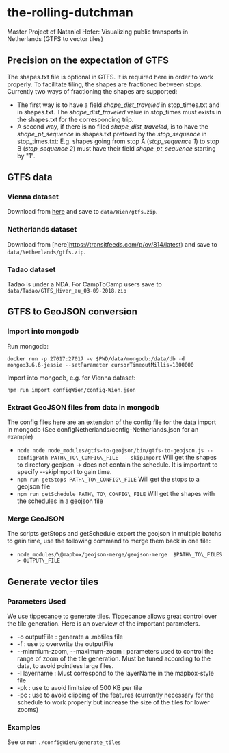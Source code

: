 # the-rolling-dutchman
Master Project of Nataniel Hofer: Visualizing public transports in Netherlands (GTFS to vector tiles)

## Precision on the expectation of GTFS
The shapes.txt file is optional in GTFS. It is required here in order to work properly.
To facilitate tiling, the shapes are fractioned between stops.
Currently two ways of fractioning the shapes are supported:
* The first way is to have a field *shape\_dist\_traveled* in stop\_times.txt and in shapes.txt. The *shape\_dist\_traveled* value in stop\_times must exists in the shapes.txt for the corresponding trip.
* A second way, if there is no filed *shape\_dist\_traveled*, is to have the *shape\_pt\_sequence* in shapes.txt prefixed by the *stop\_sequence* in stop_times.txt:
E.g. shapes going from stop A (*stop_sequence 1*) to stop B (*stop\_sequence 2*) must have their field *shape_pt_sequence* starting by "1".

## GTFS data

### Vienna dataset
Download from [here](https://transitfeeds.com/p/stadt-wien/888/20180119/download) and save to `data/Wien/gtfs.zip`.

### Netherlands dataset

Download from [here]https://transitfeeds.com/p/ov/814/latest) and save to `data/Netherlands/gtfs.zip`.

### Tadao dataset
Tadao is under a NDA. For CampToCamp users save to `data/Tadao/GTFS_Hiver_au_03-09-2018.zip`

## GTFS to GeoJSON conversion

### Import into mongodb
Run mongodb:

```
docker run -p 27017:27017 -v $PWD/data/mongodb:/data/db -d mongo:3.6.6-jessie --setParameter cursorTimeoutMillis=1800000
```

Import into mongodb, e.g. for Vienna dataset:

```
npm run import configWien/config-Wien.json
```

### Extract GeoJSON files from data in mongodb

The config files here are an extension of the config file for the data import in mongodb (See configNetherlands/config-Netherlands.json for an example)
* ```node node node_modules/gtfs-to-geojson/bin/gtfs-to-geojson.js --configPath PATH\_TO\_CONFIG\_FILE  --skipImport```
Will get the shapes to directory geojson -> does not contain the schedule. It is important to specify --skipImport to gain time.
* ```npm run getStops PATH\_TO\_CONFIG\_FILE```
Will get the stops to a geojson file
* ```npm run getSchedule PATH\_TO\_CONFIG\_FILE```
Will get the shapes with the schedules in a geojson file

### Merge GeoJSON

The scripts getStops and getSchedule export the geojson in multiple batchs to gain time, use the following command to merge them back in one file: 
* ```node_modules/\@mapbox/geojson-merge/geojson-merge  $PATH\_TO\_FILES > OUTPUT\_FILE```

## Generate vector tiles

### Parameters Used

We use [tippecanoe](https://github.com/mapbox/tippecanoe) to generate tiles. Tippecanoe allows great control over the tile generation. Here is an overview of the important parameters.
* -o outputFile : generate a .mbtiles file
* -f : use to overwrite the outputFile
* --minmium-zoom, --maximum-zoom : parameters used to control the range of zoom of the tile generation. Must be tuned according to the data, to avoid pointless large files.
* -l layername : Must correspond to the layerName in the mapbox-style file
* -pk : use to avoid limitsize of 500 KB per tile
* -pc : use to avoid clipping of the features (currently necessary for the schedule to work properly but increase the size of the tiles for lower zooms)

### Examples

See or run `./configWien/generate_tiles`
